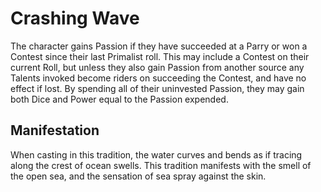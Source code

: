 # Crashing Wave
The character gains Passion if they have succeeded at a Parry or won a Contest since their last Primalist roll. This may include a Contest on their current Roll, but unless they also gain Passion from another source any Talents invoked become riders on succeeding the Contest, and have no effect if lost. By spending all of their uninvested Passion, they may gain both Dice and Power equal to the Passion expended.

## Manifestation
When casting in this tradition, the water curves and bends as if tracing along the crest of ocean swells. This tradition manifests with the smell of the open sea, and the sensation of sea spray against the skin.